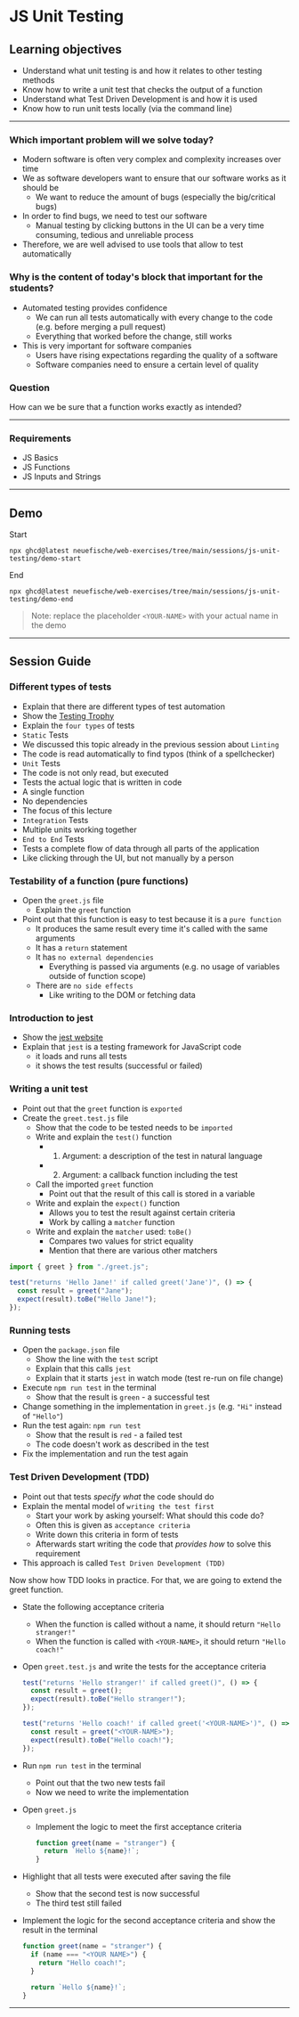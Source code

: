 # JS Unit Testing

## Learning objectives

- Understand what unit testing is and how it relates to other testing methods
- Know how to write a unit test that checks the output of a function
- Understand what Test Driven Development is and how it is used
- Know how to run unit tests locally (via the command line)

---

### Which important problem will we solve today?

- Modern software is often very complex and complexity increases over time
- We as software developers want to ensure that our software works as it should be
  - We want to reduce the amount of bugs (especially the big/critical bugs)
- In order to find bugs, we need to test our software
  - Manual testing by clicking buttons in the UI can be a very time consuming, tedious and
    unreliable process
- Therefore, we are well advised to use tools that allow to test automatically

### Why is the content of today's block that important for the students?

- Automated testing provides confidence
  - We can run all tests automatically with every change to the code (e.g. before merging a pull
    request)
  - Everything that worked before the change, still works
- This is very important for software companies
  - Users have rising expectations regarding the quality of a software
  - Software companies need to ensure a certain level of quality

### Question

How can we be sure that a function works exactly as intended?

---

### Requirements

- JS Basics
- JS Functions
- JS Inputs and Strings

---

## Demo

Start

```
npx ghcd@latest neuefische/web-exercises/tree/main/sessions/js-unit-testing/demo-start
```

End

```
npx ghcd@latest neuefische/web-exercises/tree/main/sessions/js-unit-testing/demo-end
```

> Note: replace the placeholder `<YOUR-NAME>` with your actual name in the demo

---

## Session Guide

### Different types of tests

- Explain that there are different types of test automation
- Show the
  [Testing Trophy](https://kentcdodds.com/blog/the-testing-trophy-and-testing-classifications)
- Explain the `four types` of tests
- `Static` Tests
- We discussed this topic already in the previous session about `Linting`
- The code is read automatically to find typos (think of a spellchecker)
- `Unit` Tests
- The code is not only read, but executed
- Tests the actual logic that is written in code
- A single function
- No dependencies
- The focus of this lecture
- `Integration` Tests
- Multiple units working together
- `End to End` Tests
- Tests a complete flow of data through all parts of the application
- Like clicking through the UI, but not manually by a person

### Testability of a function (pure functions)

- Open the `greet.js` file
  - Explain the `greet` function
- Point out that this function is easy to test because it is a `pure function`
  - It produces the same result every time it's called with the same arguments
  - It has a `return` statement
  - It has `no external dependencies`
    - Everything is passed via arguments (e.g. no usage of variables outside of function scope)
  - There are `no side effects`
    - Like writing to the DOM or fetching data

### Introduction to jest

- Show the [jest website](https://jestjs.io/)
- Explain that `jest` is a testing framework for JavaScript code
  - it loads and runs all tests
  - it shows the test results (successful or failed)

### Writing a unit test

- Point out that the `greet` function is `exported`
- Create the `greet.test.js` file
  - Show that the code to be tested needs to be `imported`
  - Write and explain the `test()` function
    - 1. Argument: a description of the test in natural language
    - 2. Argument: a callback function including the test
  - Call the imported `greet` function
    - Point out that the result of this call is stored in a variable
  - Write and explain the `expect()` function
    - Allows you to test the result against certain criteria
    - Work by calling a `matcher` function
  - Write and explain the `matcher` used: `toBe()`
    - Compares two values for strict equality
    - Mention that there are various other matchers

```js
import { greet } from "./greet.js";

test("returns 'Hello Jane!' if called greet('Jane')", () => {
  const result = greet("Jane");
  expect(result).toBe("Hello Jane!");
});
```

### Running tests

- Open the `package.json` file
  - Show the line with the `test` script
  - Explain that this calls `jest`
  - Explain that it starts `jest` in watch mode (test re-run on file change)
- Execute `npm run test` in the terminal
  - Show that the result is `green` - a successful test
- Change something in the implementation in `greet.js` (e.g. `"Hi"` instead of `"Hello"`)
- Run the test again: `npm run test`
  - Show that the result is `red` - a failed test
  - The code doesn't work as described in the test
- Fix the implementation and run the test again

### Test Driven Development (TDD)

- Point out that tests _specify what_ the code should do
- Explain the mental model of `writing the test first`
  - Start your work by asking yourself: What should this code do?
  - Often this is given as `acceptance criteria`
  - Write down this criteria in form of tests
  - Afterwards start writing the code that _provides how_ to solve this requirement
- This approach is called `Test Driven Development (TDD)`

Now show how TDD looks in practice. For that, we are going to extend the greet function.

- State the following acceptance criteria
  - When the function is called without a name, it should return `"Hello stranger!"`
  - When the function is called with `<YOUR-NAME>`, it should return `"Hello coach!"`
- Open `greet.test.js` and write the tests for the acceptance criteria

  ```js
  test("returns 'Hello stranger!' if called greet()", () => {
    const result = greet();
    expect(result).toBe("Hello stranger!");
  });

  test("returns 'Hello coach!' if called greet('<YOUR-NAME>')", () => {
    const result = greet("<YOUR-NAME>");
    expect(result).toBe("Hello coach!");
  });
  ```

- Run `npm run test` in the terminal
  - Point out that the two new tests fail
  - Now we need to write the implementation
- Open `greet.js`
  - Implement the logic to meet the first acceptance criteria
    ```js
    function greet(name = "stranger") {
      return `Hello ${name}!`;
    }
    ```
- Highlight that all tests were executed after saving the file
  - Show that the second test is now successful
  - The third test still failed
- Implement the logic for the second acceptance criteria and show the result in the terminal

  ```js
  function greet(name = "stranger") {
    if (name === "<YOUR NAME>") {
      return "Hello coach!";
    }

    return `Hello ${name}!`;
  }
  ```

---
